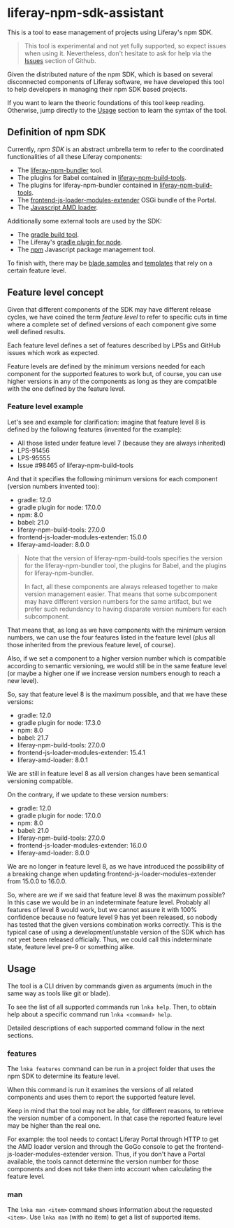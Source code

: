 # liferay-npm-sdk-assistant

This is a tool to ease management of projects using Liferay's npm SDK.

> This tool is experimental and not yet fully supported, so expect issues when
> using it. Nevertheless, don't hesitate to ask for help via the
> [Issues](https://github.com/liferay/liferay-npm-sdk-assistant/issues) section
> of Github.

Given the distributed nature of the npm SDK, which is based on several 
disconnected components of Liferay software, we have developed this tool to 
help developers in managing their npm SDK based projects.

If you want to learn the theoric foundations of this tool keep reading. 
Otherwise, jump directly to the [Usage](#usage) section to learn the syntax of 
the tool.

## Definition of npm SDK

Currently, *npm SDK* is an abstract umbrella term to refer to the coordinated 
functionalities of all these Liferay components:

* The 
[liferay-npm-bundler](https://github.com/liferay/liferay-npm-build-tools/tree/master/packages/liferay-npm-bundler)
tool.
* The plugins for Babel contained in
[liferay-npm-build-tools](https://github.com/liferay/liferay-npm-build-tools/tree/master/packages).
* The plugins for liferay-npm-bundler contained in
[liferay-npm-build-tools](https://github.com/liferay/liferay-npm-build-tools/tree/master/packages).
* The 
[frontend-js-loader-modules-extender](https://github.com/liferay/liferay-portal/tree/master/modules/apps/foundation/frontend-js/frontend-js-loader-modules-extender)
OSGi bundle of the Portal.
* The [Javascript AMD loader](https://github.com/liferay/liferay-amd-loader).

Additionally some external tools are used by the SDK:

* The [gradle build tool](https://gradle.org/).
* The Liferay's 
[gradle plugin for node](https://github.com/liferay/liferay-portal/tree/master/modules/sdk/gradle-plugins-node).
* The [npm](https://www.npmjs.com/) Javascript package management tool.

To finish with, there may be 
[blade samples](https://github.com/liferay/liferay-blade-samples/tree/master/gradle/apps/npm)
and 
[templates](https://github.com/liferay/liferay-portal/tree/master/modules/sdk/project-templates) 
that rely on a certain feature level.

## Feature level concept

Given that different components of the SDK may have different release cycles, we 
have coined the term *feature level* to refer to specific cuts in time where 
a complete set of defined versions of each component give some well defined 
results.

Each feature level defines a set of features described by LPSs and GitHub 
issues which work as expected.

Feature levels are defined by the minimum versions needed for each component for
the supported features to work but, of course, you can use higher versions in 
any of the components as long as they are compatible with the one defined by the
feature level.

### Feature level example

Let's see and example for clarification: imagine that feature level 8 is defined
by the following features (invented for the example):

* All those listed under feature level 7 (because they are always inherited)
* LPS-91456
* LPS-95555
* Issue #98465 of liferay-npm-build-tools

And that it specifies the following minimum versions for each component 
(version numbers invented too):

* gradle: 12.0
* gradle plugin for node: 17.0.0
* npm: 8.0
* babel: 21.0
* liferay-npm-build-tools: 27.0.0
* frontend-js-loader-modules-extender: 15.0.0
* liferay-amd-loader: 8.0.0

> Note that the version of liferay-npm-build-tools specifies the version for the
> liferay-npm-bundler tool, the plugins for Babel, and the plugins for 
> liferay-npm-bundler. 
>
> In fact, all these components are always released together to make version 
> management easier. That means that some subcomponent may have different 
> version numbers for the same artifact, but we prefer such redundancy to having 
> disparate version numbers for each subcomponent.

That means that, as long as we have components with the minimum version numbers,
we can use the four features listed in the feature level (plus all those 
inherited from the previous feature level, of course).

Also, if we set a component to a higher version number which is compatible 
according to semantic versioning, we would still be in the same feature level 
(or maybe a higher one if we increase version numbers enough to reach a new 
level).

So, say that feature level 8 is the maximum possible, and that we have these
versions:

* gradle: 12.0
* gradle plugin for node: 17.3.0
* npm: 8.0
* babel: 21.7
* liferay-npm-build-tools: 27.0.0
* frontend-js-loader-modules-extender: 15.4.1
* liferay-amd-loader: 8.0.1

We are still in feature level 8 as all version changes have been semantical 
versioning compatible.

On the contrary, if we update to these version numbers:

* gradle: 12.0
* gradle plugin for node: 17.0.0
* npm: 8.0
* babel: 21.0
* liferay-npm-build-tools: 27.0.0
* frontend-js-loader-modules-extender: 16.0.0
* liferay-amd-loader: 8.0.0

We are no longer in feature level 8, as we have introduced the possibility of a
breaking change when updating frontend-js-loader-modules-extender from 15.0.0
to 16.0.0. 

So, where are we if we said that feature level 8 was the maximum possible? In 
this case we would be in an indeterminate feature level. Probably all features
of level 8 would work, but we cannot assure it with 100% confidence because no
feature level 9 has yet been released, so nobody has tested that the given 
versions combination works correctly. This is the typical case of using a 
development/unstable version of the SDK which has not yeet been released 
officially. Thus, we could call this indeterminate state, feature level pre-9 or
something alike.

## Usage

The tool is a CLI driven by commands given as arguments (much in the same way as
tools like git or blade). 

To see the list of all supported commands run `lnka help`. Then, to obtain help
about a specific command run `lnka <command> help`.

Detailed descriptions of each supported command follow in the next sections.

### features

The `lnka features` command can be run in a project folder that uses the npm SDK 
to determine its feature level. 

When this command is run it examines the versions of all related components and
uses them to report the supported feature level.

Keep in mind that the tool may not be able, for different reasons, to retrieve 
the version number of a component. In that case the reported feature level may 
be higher than the real one.

For example: the tool needs to contact Liferay Portal through HTTP to get the 
AMD loader version and through the GoGo console to get the 
frontend-js-loader-modules-extender version. Thus, if you don't have a Portal 
available, the tools cannot determine the version number for those components
and does not take them into account when calculating the feature level.

### man

The `lnka man <item>` command shows information about the requested `<item>`. 
Use `lnka man` (with no item) to get a list of supported items.

